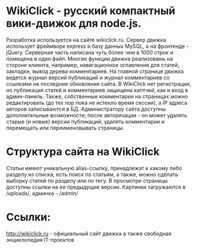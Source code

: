 # WikiClick - русский компактный вики-движок для node.js.

Разработка используется на сайте wikiclick.ru. Сервер движка использует фреймворк express и базу данных MySQL, а на фронтенде - jQuery. Серверная часть написана чуть более чем в 1000 строк и помещена в один файл. Многие функции движка реализованы на стороне клиента, например, навигационное оглавление для статей, закладки, вывод дерева комментариев. На главной странице движка ведется журнал версий публикаций и журнал комментариев со ссылками на последние обновления сайта. В WikiClick нет регистрации, но публикация статей и комментариев защищена каптчей, как и вход в админ-панель. Также, собственные комментарии на страницах можно редактировать (до тех пор пока не истекло время сессии), а IP адреса авторов записываются в БД. Администратору сайта доступны дополнительные возможности, после авторизации - он может удалять старые (и новые) версии публикаций, удалять комментарии и перемещать или переименовывать страницы.

# Структура сайта на WikiClick

Статьи имеют уникальную alias-ссылку, принадлежат к какому либо разделу из списка, есть поиск по статьям, а также, можно сделать выборку статей по разделу или по тегу. В просмотре страницы доступны ссылки на ее предыдущие версии. Картинки загружаются в /uploads/, админка - /admin/

# Ссылки:

http://wikiclick.ru - официальный сайт движка а также свободная энциклопедия IT-проектов
